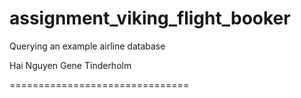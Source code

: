 # assignment_viking_flight_booker

Querying an example airline database

Hai Nguyen Gene Tinderholm

===============================
